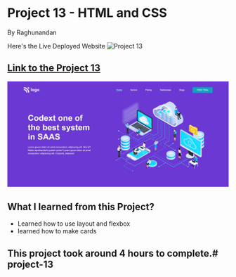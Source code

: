 # Project 13 - HTML and CSS 

By Raghunandan

Here's the Live Deployed Website ![Project 13](https://img.shields.io/badge/project%20-13-green)

## [Link to the Project 13](https://sassprojectss.netlify.app) 

![Completed Website](./readmeImages/completedScreenshot.jpg)

## What I learned from this Project?

- Learned how to use layout and flexbox
- learned how to make cards


## This project took around 4 hours to complete.# project-13
